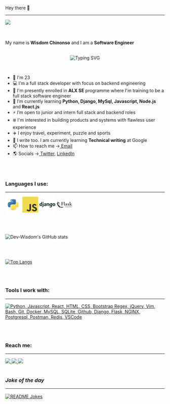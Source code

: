 Hey there 👋
<hr />

![](https://komarev.com/ghpvc/?username=dhev-wisdom&color=blue)

<br />

My name is  <b>Wisdom Chinonso</b> and I am a <b>Software Engineer</b>

<br />

<div align="center" style="border: px solid #000000;>

[![Typing SVG](https://readme-typing-svg.herokuapp.com?font=Robot-Bold&size=30&color=&center=true&vCenter=true&width=900&height=110&lines=Software+Engineer;Full+Stack+Web+Developer;Django+Developer;Frontend+Engineer;Growing+Technical+Writer;AI+Enthusiast)](https://git.io/typing-svg)
</div>

<br />

- 🔢 l'm 23
- 💻 I’m a full stack developer with focus on backend engineering
- 🏡 I'm presently enrolled in <b>ALX SE</b> programme where I'm training to be a full stack software engineer
- 🧩 I’m currently learning <b>Python, Django, MySql, Javascript, Node.js</b> and <b>React.js</b>
- ⚡ I’m open to junior and intern full stack and backend roles
- ❄️ I'm interested in building products and systems with flawless user experience
- ✈️ I enjoy travel, experiment, puzzle and sports
- 🧬 I write too. I am currently learning <b>Technical writing</b> at Google
- 📫 How to reach me -><a href="mailto:nonsowisdom62@gmail.com?subject=Your message"> Email</a>
- 🌎 Socials -><a href="https://www.twitter.com/wisdom_theDev"> Twitter,</a> <a href="https://www.linkedin.com/in/dev-chinonso-agbo"> LinkedIn</a>

<!---
dhev-wisdom/dhev-wisdom is a ✨ special ✨ repository because its `README.md` (this file) appears on your GitHub profile.
You can click the Preview link to take a look at your changes.
--->

<br />
<br />

<h3>Languages I use:</h3>
<hr />
<code><a target="_blank" rel="noopener noreferrer nofollow" href="https://raw.githubusercontent.com/github/explore/80688e429a7d4ef2fca1e82350fe8e3517d3494d/topics/python/python.png"><img height="50" src="https://raw.githubusercontent.com/github/explore/80688e429a7d4ef2fca1e82350fe8e3517d3494d/topics/python/python.png" style="max-width: 100%;"></a></code>
<code><a target="_blank" rel="noopener noreferrer nofollow" href="https://raw.githubusercontent.com/github/explore/80688e429a7d4ef2fca1e82350fe8e3517d3494d/topics/javascript/javascript.png"><img height="50" src="https://raw.githubusercontent.com/github/explore/80688e429a7d4ef2fca1e82350fe8e3517d3494d/topics/javascript/javascript.png" style="max-width: 100%;"></a></code>
<code><a target="_blank" rel="noopener noreferrer nofollow" href="https://raw.githubusercontent.com/github/explore/80688e429a7d4ef2fca1e82350fe8e3517d3494d/topics/django/django.png"><img height="50" src="https://raw.githubusercontent.com/github/explore/80688e429a7d4ef2fca1e82350fe8e3517d3494d/topics/django/django.png" style="max-width: 100%;"></a></code>
<code><a target="_blank" rel="noopener noreferrer nofollow" href="https://raw.githubusercontent.com/github/explore/80688e429a7d4ef2fca1e82350fe8e3517d3494d/topics/flask/flask.png"><img height="50" src="https://raw.githubusercontent.com/github/explore/80688e429a7d4ef2fca1e82350fe8e3517d3494d/topics/flask/flask.png" style="max-width: 100%;"></a></code>

<br />
<br />
<br />
<br />

![Dev-Wisdom's GitHub stats](https://github-readme-stats.vercel.app/api?username=dhev-wisdom&show_icons=true&bg_color=00000000)

<br />
<br />

[![Top Langs](https://github-readme-stats.vercel.app/api/top-langs/?username=dhev-wisdom)](https://github.com/dhev-wisdom/github-readme-stats)

<br />
<br />

<h3>Tools I work with:</h3>
<hr />

<a href="https://skillicons.dev" rel="nofollow"><img src="https://camo.githubusercontent.com/897b5631ef932438be55e877e09f9e1d078ff738e58193cfaafc06a0b4112868/68747470733a2f2f736b696c6c69636f6e732e6465762f69636f6e733f693d70792c632c6370702c6a732c68746d6c2c6373732c72656765782c6a71756572792c6d642c76696d2c6c696e75782c626173682c6769742c646f636b65722c6d7973716c2c73716c6974652c6769746875622c61726475696e6f2c646a616e676f2c666173746170692c666c61736b2c6d61746c61622c6d6f6e676f64622c6e67696e782c706f7374677265732c706f73746d616e2c72656469732c74656e736f72666c6f772c7673636f6465267065726c696e653d36" alt="Python, Javascript, React, HTML, CSS, Bootstrap Regex, jQuery, Vim, Bash, Git, Docker, MySQL, SQLite, Github, Django, Flask, NGINX, Postgresql, Postman, Redis, VSCode" data-canonical-src="https://skillicons.dev/icons?i=py,js,react,html,css,bootstrap,regex,jquery,vim,linux,bash,git,docker,mysql,sqlite,github,django,flask,nginx,postgres,postman,redis,vscode&amp;perline=6" style="max-width: 100%;"></a>

<br />
<br />

<h3>Reach me:</h3>
<hr />
<a href="https://www.discord.com/Dev-Wisdom#5512" rel="nofollow">
    <img src="https://camo.githubusercontent.com/44aa2d906f053e2c8a5ca342933a1307248c1565d17e93dd457e51e6bd3efa10/68747470733a2f2f736b696c6c69636f6e732e6465762f69636f6e733f693d646973636f7264" data-canonical-src="https://skillicons.dev/icons?i=discord" style="max-width: 100%;">
</a>
<a href="https://www.twitter.com/wisdom_theDev" rel="nofollow">
    <img src="https://camo.githubusercontent.com/c19ed1b17d0d94a04e70a5c754d8cc907c9757286ef601c9d03de9c0c2e4b584/68747470733a2f2f736b696c6c69636f6e732e6465762f69636f6e733f693d74776974746572" data-canonical-src="https://skillicons.dev/icons?i=twitter" style="max-width: 100%;">
</a>
<a href="https://www.linkedin.com/in/dev-chinonso-agbo/" rel="nofollow">
    <img src="https://camo.githubusercontent.com/1b3a98a6f9dc0b661fff8ca80b84338580750ffba882bd625efe869293d05307/68747470733a2f2f736b696c6c69636f6e732e6465762f69636f6e733f693d6c696e6b6564696e" data-canonical-src="https://skillicons.dev/icons?i=linkedin" style="max-width: 100%;">
</a>

<br />
<br />

<h3><i>Joke of the day</i></h3>
<hr />
<a href="https://readme-jokes.vercel.app"><img align="center" src="https://readme-jokes.vercel.app/api" alt="README Jokes"></a>

